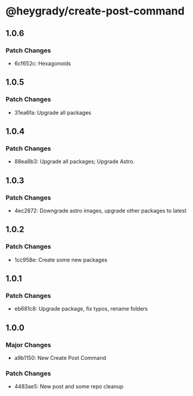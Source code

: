 # @heygrady/create-post-command

## 1.0.6

### Patch Changes

- 6cf652c: Hexagonoids

## 1.0.5

### Patch Changes

- 31ea6fa: Upgrade all packages

## 1.0.4

### Patch Changes

- 88ea8b3: Upgrade all packages; Upgrade Astro.

## 1.0.3

### Patch Changes

- 4ec2872: Downgrade astro images, upgrade other packages to latest

## 1.0.2

### Patch Changes

- 1cc958e: Create some new packages

## 1.0.1

### Patch Changes

- eb681c8: Upgrade package, fix typos, rename folders

## 1.0.0

### Major Changes

- a9b1150: New Create Post Command

### Patch Changes

- 4483ae5: New post and some repo cleanup
